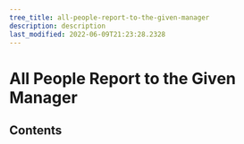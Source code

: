 ```yaml
---
tree_title: all-people-report-to-the-given-manager
description: description
last_modified: 2022-06-09T21:23:28.2328
---
```


# All People Report to the Given Manager

## Contents
